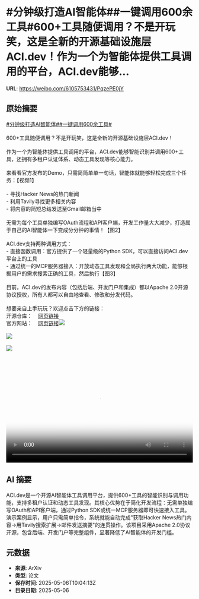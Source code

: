 # #分钟级打造AI智能体##一键调用600余工具#600+工具随便调用？不是开玩笑，这是全新的开源基础设施层ACI.dev！作为一个为智能体提供工具调用的平台，ACI.dev能够...

**URL**: https://weibo.com/6105753431/PqzePE0jY

## 原始摘要

<a href="https://m.weibo.cn/search?containerid=231522type%3D1%26t%3D10%26q%3D%23%E5%88%86%E9%92%9F%E7%BA%A7%E6%89%93%E9%80%A0AI%E6%99%BA%E8%83%BD%E4%BD%93%23&amp;extparam=%23%E5%88%86%E9%92%9F%E7%BA%A7%E6%89%93%E9%80%A0AI%E6%99%BA%E8%83%BD%E4%BD%93%23" data-hide=""><span class="surl-text">#分钟级打造AI智能体#</span></a><a href="https://m.weibo.cn/search?containerid=231522type%3D1%26t%3D10%26q%3D%23%E4%B8%80%E9%94%AE%E8%B0%83%E7%94%A8600%E4%BD%99%E5%B7%A5%E5%85%B7%23&amp;extparam=%23%E4%B8%80%E9%94%AE%E8%B0%83%E7%94%A8600%E4%BD%99%E5%B7%A5%E5%85%B7%23" data-hide=""><span class="surl-text">#一键调用600余工具#</span></a><br><br>600+工具随便调用？不是开玩笑，这是全新的开源基础设施层ACI.dev！<br><br>作为一个为智能体提供工具调用的平台，ACI.dev能够智能识别并调用600+工具，还拥有多租户认证体系、动态工具发现等核心能力。<br><br>来看看官方发布的Demo，只需简简单单一句话，智能体就能够轻松完成三个任务：【视频1】<br><br>- 寻找Hacker News的热门新闻<br>- 利用Tavily寻找更多相关内容<br>- 将内容的简短总结发送至Gmail邮箱当中<br><br>无需为每个工具单独编写OAuth流程和API客户端，开发工作量大大减少，打造属于自己的AI智能体一下变成分分钟的事情！【图2】<br><br>ACI.dev支持两种调用方式：<br>- 直接函数调用：官方提供了一个轻量级的Python SDK，可以直接访问ACI.dev平台上的工具<br>- 通过统一的MCP服务器接入：开放动态工具发现和全局执行两大功能，能够根据用户的需求搜索正确的工具，然后执行【图3】<br><br>目前，ACI.dev的发布内容（包括后端、开发门户和集成）都以Apache 2.0开源协议授权，所有人都可以自由地查看、修改和分发代码。<br><br>想要亲自上手玩玩？欢迎点击下方的链接：<br>开源仓库：<a href="https://weibo.cn/sinaurl?u=https%3A%2F%2Fgithub.com%2Faipotheosis-labs%2Faci%3Ftab%3Dreadme-ov-file" data-hide=""><span class="url-icon"><img style="width: 1rem;height: 1rem" src="https://h5.sinaimg.cn/upload/2015/09/25/3/timeline_card_small_web_default.png" referrerpolicy="no-referrer"></span><span class="surl-text">网页链接</span></a><br>官方网站：<a href="https://weibo.cn/sinaurl?u=https%3A%2F%2Fwww.aci.dev%2F" data-hide=""><span class="url-icon"><img style="width: 1rem;height: 1rem" src="https://h5.sinaimg.cn/upload/2015/09/25/3/timeline_card_small_web_default.png" referrerpolicy="no-referrer"></span><span class="surl-text">网页链接</span></a><img style="" src="https://tvax2.sinaimg.cn/large/006Fd7o3ly1i15s72n1b0j31ao0u0q4a.jpg" referrerpolicy="no-referrer"><br><br><img style="" src="https://tvax2.sinaimg.cn/large/006Fd7o3gy1i15s60it4mj30yc0awdjz.jpg" referrerpolicy="no-referrer"><br><br><img style="" src="https://tvax3.sinaimg.cn/large/006Fd7o3gy1i15s62x2e7j30ky0860vc.jpg" referrerpolicy="no-referrer"><br><br><br clear="both"><div style="clear: both"></div><video controls="controls" poster="https://tvax1.sinaimg.cn/orj480/006Fd7o3ly1i15s72pra4j31ao0u0q4a.jpg" style="width: 100%"><source src="https://f.video.weibocdn.com/o0/v1FNFUcIlx08o20omhao01041200kyu40E010.mp4?label=mp4_720p&amp;template=1120x720.25.0&amp;ori=0&amp;ps=1CwnkDw1GXwCQx&amp;Expires=1746529311&amp;ssig=OjEIrcuJF6&amp;KID=unistore,video"><source src="https://f.video.weibocdn.com/o0/A9hvb37hlx08o20oknGU01041200avo30E010.mp4?label=mp4_hd&amp;template=744x480.25.0&amp;ori=0&amp;ps=1CwnkDw1GXwCQx&amp;Expires=1746529311&amp;ssig=9S4b9WShws&amp;KID=unistore,video"><source src="https://f.video.weibocdn.com/o0/fdyJbPjrlx08o20nnTEA010412006jvK0E010.mp4?label=mp4_ld&amp;template=560x360.25.0&amp;ori=0&amp;ps=1CwnkDw1GXwCQx&amp;Expires=1746529311&amp;ssig=7%2BGamd5M2I&amp;KID=unistore,video"><p>视频无法显示，请前往<a href="https://video.weibo.com/show?fid=1034%3A5163319485464638" target="_blank" rel="noopener noreferrer">微博视频</a>观看。</p></video>

## AI 摘要

ACI.dev是一个开源AI智能体工具调用平台，提供600+工具的智能识别与调用功能，支持多租户认证和动态工具发现。其核心优势在于简化开发流程：无需单独编写OAuth和API客户端，通过Python SDK或统一MCP服务器即可快速接入工具。演示案例显示，用户只需简单指令，系统就能自动完成"获取Hacker News热门内容→用Tavily搜索扩展→邮件发送摘要"的连贯操作。该项目采用Apache 2.0协议开源，包含后端、开发门户等完整组件，显著降低了AI智能体的开发门槛。

## 元数据

- **来源**: ArXiv
- **类型**: 论文
- **保存时间**: 2025-05-06T10:04:13Z
- **目录日期**: 2025-05-06
